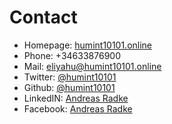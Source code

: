 # Contact
* Homepage: [humint10101.online](http://humint10101.online)
* Phone: +34633876900
* Mail: [eliyahu@humint10101.online](mailto:eliyahu@humint10101.online)
* Twitter: [@humint10101](https://twitter.com/humint10101)
* Github:  [@humint10101](https://github.com/humint10101)
* LinkedIN: [Andreas Radke](https://www.linkedin.com/in/humint10101/)
* Facebook: [Andreas Radke](https://www.facebook.com/profile.php?id=100016845693718)

